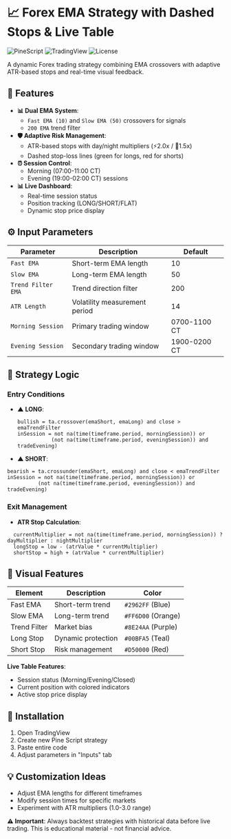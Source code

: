 # 📈 Forex EMA Strategy with Dashed Stops & Live Table

![PineScript](https://img.shields.io/badge/PineScript-v6-yellowgreen) ![TradingView](https://img.shields.io/badge/Platform-TradingView-blue) ![License](https://img.shields.io/badge/License-MIT-red)

A dynamic Forex trading strategy combining EMA crossovers with adaptive ATR-based stops and real-time visual feedback.

## 🌟 Features
- **📊 Dual EMA System**: 
  - `Fast EMA (10)` and `Slow EMA (50)` crossovers for signals
  - `200 EMA` trend filter
- **🛡 Adaptive Risk Management**:
  - ATR-based stops with day/night multipliers (⚡2.0x / 🌙1.5x)
  - Dashed stop-loss lines (green for longs, red for shorts)
- **⏰ Session Control**:
  - Morning (07:00-11:00 CT) 
  - Evening (19:00-02:00 CT) sessions
- **📊 Live Dashboard**:
  - Real-time session status
  - Position tracking (LONG/SHORT/FLAT)
  - Dynamic stop price display

## ⚙️ Input Parameters
| Parameter | Description | Default |
|-----------|-------------|---------|
| `Fast EMA` | Short-term EMA length | 10 |
| `Slow EMA` | Long-term EMA length | 50 |
| `Trend Filter EMA` | Trend direction filter | 200 |
| `ATR Length` | Volatility measurement period | 14 |
| `Morning Session` | Primary trading window | 0700-1100 CT |
| `Evening Session` | Secondary trading window | 1900-0200 CT |

## 📜 Strategy Logic

### Entry Conditions
- **▲ LONG**:
  ```.pinescript
  bullish = ta.crossover(emaShort, emaLong) and close > emaTrendFilter
  inSession = not na(time(timeframe.period, morningSession)) or 
             (not na(time(timeframe.period, eveningSession)) and tradeEvening)

- **▲ SHORT**:
 ```.javascript
bearish = ta.crossunder(emaShort, emaLong) and close < emaTrendFilter
inSession = not na(time(timeframe.period, morningSession)) or 
           (not na(time(timeframe.period, eveningSession)) and tradeEvening)
```
### Exit Management
- **ATR Stop Calculation**:
```.javascript
  currentMultiplier = not na(time(timeframe.period, morningSession)) ? dayMultiplier : nightMultiplier
  longStop = low - (atrValue * currentMultiplier)
  shortStop = high + (atrValue * currentMultiplier)
```
## 🎨 Visual Features
| Element | Description | Color |
|---------|-------------|-------|
| Fast EMA | Short-term trend | `#2962FF` (Blue) |
| Slow EMA | Long-term trend | `#FF6D00` (Orange) |
| Trend Filter | Market bias | `#8E24AA` (Purple) |
| Long Stop | Dynamic protection | `#00BFA5` (Teal) |
| Short Stop | Risk management | `#D50000` (Red) |

**Live Table Features**:
- Session status (Morning/Evening/Closed)
- Current position with colored indicators
- Active stop price display

## 🚀 Installation
1. Open TradingView
2. Create new Pine Script strategy
3. Paste entire code
4. Adjust parameters in "Inputs" tab

## 💡 Customization Ideas
- Adjust EMA lengths for different timeframes
- Modify session times for specific markets
- Experiment with ATR multipliers (1.0-3.0 range)

**⚠️ Important**: Always backtest strategies with historical data before live trading. This is educational material - not financial advice.

    
